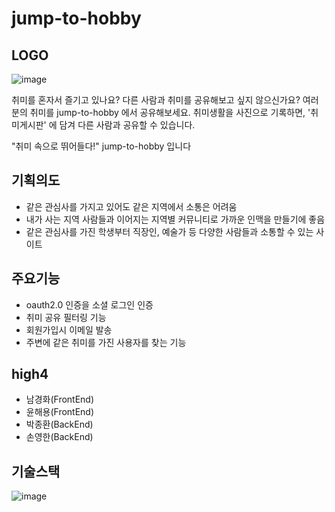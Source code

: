 # jump-to-hobby
## LOGO

![image](https://cdn.discordapp.com/attachments/907147691765674049/907910847534366730/logo_2.png)

취미를 혼자서 즐기고 있나요?
다른 사람과 취미를 공유해보고 싶지 않으신가요?
여러분의 취미를 jump-to-hobby 에서 공유해보세요.
취미생활을 사진으로 기록하면, '취미게시판' 에 담겨 다른 사람과 공유할 수 있습니다.

"취미 속으로 뛰어들다!"
jump-to-hobby 입니다
## 기획의도
- 같은 관심사를 가지고 있어도 같은 지역에서 소통은 어려움
- 내가 사는 지역 사람들과 이어지는 지역별 커뮤니티로 가까운 인맥을 만들기에 좋음
- 같은 관심사를 가진 학생부터 직장인, 예술가 등 다양한 사람들과 소통할 수 있는 사이트
## 주요기능
- oauth2.0 인증을 소셜 로그인 인증
- 취미 공유 필터링 기능
- 회원가입시 이메일 발송
- 주변에 같은 취미를 가진 사용자를 찾는 기능

## high4
- 남경화(FrontEnd)
- 윤해용(FrontEnd)
- 박종환(BackEnd)
- 손영한(BackEnd)

## 기술스택
![image](https://cdn.discordapp.com/attachments/907147691765674046/908148385255665744/httpswww.figma.comfile4IJ8yj0J3fln5sUGf8L1Ijhigh4node-id03A1_2.png)
